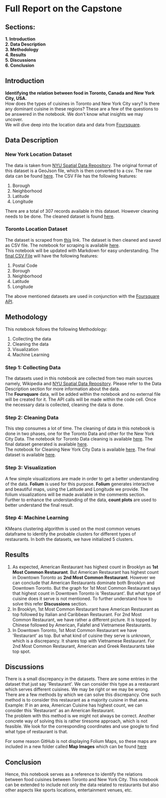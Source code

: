 # Full Report on the Capstone

## Sections:
**1. Introduction**  
**2. Data Description**  
**3. Methodology**  
**4. Results**  
**5. Discussions**  
**6. Conclusion**


## Introduction
**Identifying the relation between food in Toronto, Canada and New York City, USA.**  
How does the types of cuisines in Toronto and New York City vary?
Is there any dominant cuisine in these regions?
These are a few of the questions to be answered in the notebook. We don't know what insights we may uncover.  
We will dive deep into the location data and data from [Foursquare](https://foursquare.com).

## Data Description
### New York Location Dataset
The data is taken from [NYU Spatial Data Repository](https://geo.nyu.edu/catalog/nyu_2451_34572). The original format of this dataset is a GeoJson file, which is then converted to a csv. The raw data can be found [here](https://github.com/KrishnaChaitanya1/Coursera_Capstone/blob/master/Final%20Capstone%20Project/Data%20Files/nyc_geojson.json).
The CSV File has the following features:
1. Borough
2. Neighborhood
3. Latitude
4. Longitude

There are a total of 307 records available in this dataset.
However cleaning needs to be done. The cleaned dataset is found [here](https://github.com/KrishnaChaitanya1/Coursera_Capstone/blob/master/Final%20Capstone%20Project/Data%20Files/New%20York%20City%20Boroughs.csv).  

### Toronto Location Dataset
The dataset is scraped from [this](https://en.wikipedia.org/wiki/List_of_postal_codes_of_Canada:_M) link.
The dataset is then cleaned and saved as CSV file. The notebook for scraping is available [here](https://github.com/KrishnaChaitanya1/Coursera_Capstone/blob/master/Final%20Capstone%20Project/Scraping%20for%20Toronto%20Postal%20Codes.ipynb).  
This notebook will be updated with Markdown for easy understanding.
The [final CSV File](https://github.com/KrishnaChaitanya1/Coursera_Capstone/blob/master/Final%20Capstone%20Project/Data%20Files/Toronto%20Postal%20Codes.csv) will have the following features:
1. Postal Code
2. Borough
3. Neighborhood
4. Latitude
5. Longitude

The above mentioned datasets are used in conjunction with the [Foursquare API](https://foursquare.com/).

## Methodology
This notebook follows the following Methodology:
1. Collecting the data
2. Cleaning the data
3. Visualization
4. Machine Learning

### Step 1: Collecting Data
The datasets used in this notebook are collected from two main sources namely, Wikipedia and [NYU Spatial Data Repository](https://geo.nyu.edu/catalog/nyu_2451_34572).
Please refer to the Data Description section for more information about the data.  
The **Foursquare** data, will be added within the notebook and no external file will be created for it.
The API calls will be made within the code cell. Once the necessary data is collected, cleaning the data is done.  

### Step 2: Cleaning Data
This step consumes a lot of time. The cleaning of data in this notebook is done in two phases, one for the Toronto Data and
other for the New York City Data. The notebook for Toronto Data cleaning is available [here](https://github.com/KrishnaChaitanya1/Coursera_Capstone/blob/master/Final%20Capstone%20Project/Scraping%20for%20Toronto%20Postal%20Codes.ipynb). The final dataset generated is available [here](https://github.com/KrishnaChaitanya1/Coursera_Capstone/blob/master/Final%20Capstone%20Project/Data%20Files/Toronto%20Postal%20Codes.csv).  
The notebook for Cleaning New York City Data is available [here](https://github.com/KrishnaChaitanya1/Coursera_Capstone/blob/master/Final%20Capstone%20Project/Notebooks/Cleaning%20for%20New%20York%20Boroughs.ipynb). The final dataset is available [here](https://github.com/KrishnaChaitanya1/Coursera_Capstone/blob/master/Final%20Capstone%20Project/Data%20Files/New%20York%20City%20Boroughs.csv).

### Step 3: Visualization
A few simple visualizations are made in order to get a better understanding of the data. **Folium** is used for this purpose.
**Folium** generates interactive and beautiful maps, using the Latitude and Longitude we provide. The folium visualizations will be made available in the comments section.  
Further to enhance the understanding of the data, **count plots** are used to better understand the final result.

### Step 4: Machine Learning
KMeans clustering algorithm is used on the most common venues dataframe to identify the probable clusters for different types of restaurants. In both the datasets, we have initialized 5 clusters.

## Results
1. As expected, American Restaurant has highest count in Brooklyn as **1st Most Common Restaurant**. But American Restaurant has highest count in Downtown Toronto as **2nd Most Common Restaurant**. However we can conclude that American Restaurants dominate both Brooklyn and Downtown Toronto. But the graph for 1st Most Common Restaurant says that highest count in Downtown Toronto is 'Restaurant'. But what type of cuisine does it serve is not mentioned. To further understand how to solve this refer **Discussions** section.
2. In Brooklyn, 1st Most Common Restaurant have American Restaurant as top followed by Italian and Caribbean Restaurant. For 2nd Most Common Restaurant, we have rather a different picture. It is topped by Chinese followed by American, Falafel and Vietnamese Restaurants.
3. In Downtown Toronto, 1st Most Common Restaurant we have 'Restaurant' as top. But what kind of cuisine they serve is unknown, which is a discrepancy. It shares top with Vietnamese Restaurant. For 2nd Most Common Restaurant, American and Greek Restaurants take top spot.

## Discussions
There is a small discrepancy in the datasets. There are some entries in the dataset that just say 'Restaurant'. We can consider this type as a restaurant which serves different cuisines. We may be right or we may be wrong. There are a few methods by which we can solve this discrepancy. One such method is to consider this restaurant as a majority cuisine in that area. Example: If in an area, American Cuisine has highest count, we can consider this 'Restaurant' as an American Restaurant.  
The problem with this method is we might not always be correct. Another concrete way of solving this is rather tiresome approach, which is not feasible. We look for the corresponding coordinates and use google to find what type of restaurant is that.

For some reason GitHub is not displaying Folium Maps, so these maps are included in a new folder called **Map Images** which can be found [here](https://github.com/KrishnaChaitanya1/Coursera_Capstone/tree/master/Final%20Capstone%20Project/Map%20Images)

## Conclusion
Hence, this notebook serves as a reference to identify the relations between food cuisines between Toronto and New York City.
This notebook can be extended to include not only the data related to restaurants but also other aspects like sports locations, entertainment venues, etc.
